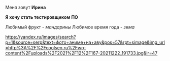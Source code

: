 Меня зовут  **Ирина**

**Я хочу стать тестировщиком ПО**

Любимый фрукт - *мандарины*
Любимое время года - *зима*

https://yandex.ru/images/search?p=1&source=serp&text=фото+аниме+на+аву&pos=57&rpt=simage&img_url=http%3A%2F%2Fcoolsen.ru%2Fwp-content%2Fuploads%2F2021%2F12%2F167-20211222_191733.jpg&lr=47
